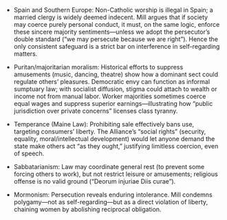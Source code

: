 - Spain and Southern Europe: Non-Catholic worship is illegal in Spain; a married clergy is widely deemed indecent. Mill argues that if society may coerce purely personal conduct, it must, on the same logic, enforce these sincere majority sentiments—unless we adopt the persecutor’s double standard (“we may persecute because we are right”). Hence the only consistent safeguard is a strict bar on interference in self-regarding matters.

- Puritan/majoritarian moralism: Historical efforts to suppress amusements (music, dancing, theatre) show how a dominant sect could regulate others’ pleasures. Democratic envy can function as informal sumptuary law; with socialist diffusion, stigma could attach to wealth or income not from manual labor. Worker majorities sometimes coerce equal wages and suppress superior earnings—illustrating how “public jurisdiction over private concerns” licenses class tyranny.

- Temperance (Maine Law): Prohibiting sale effectively bans use, targeting consumers’ liberty. The Alliance’s “social rights” (security, equality, moral/intellectual development) would let anyone demand the state make others act “as they ought,” justifying limitless coercion, even of speech.

- Sabbatarianism: Law may coordinate general rest (to prevent some forcing others to work), but not restrict leisure or amusements; religious offense is no valid ground (“Deorum injuriae Diis curae”).

- Mormonism: Persecution reveals enduring intolerance. Mill condemns polygamy—not as self-regarding—but as a direct violation of liberty, chaining women by abolishing reciprocal obligation.